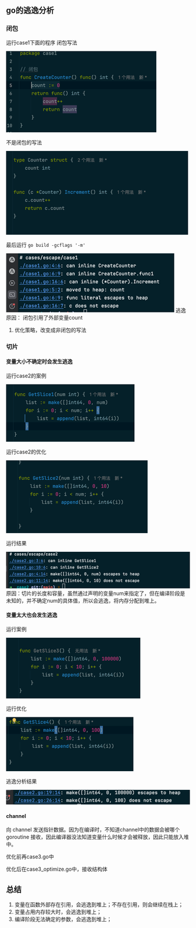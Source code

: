 ## go的逃逸分析

### 闭包
运行case1下面的程序
闭包写法

![img.png](img.png)

不是闭包的写法

![img_1.png](img_1.png)

最后运行 ```go build -gcflags '-m'```

![img_2.png](img_2.png)
 逃逸原因：
闭包引用了外部变量count
1. 优化策略，改变成非闭包的写法


### 切片
#### 变量大小不确定时会发生逃逸 

运行case2的案例

![img_3.png](img_3.png)

运行case2的优化

![img_4.png](img_4.png)

运行结果

![img_5.png](img_5.png)
原因：切片的长度和容量，虽然通过声明的变量num来指定了，但在编译阶段是未知的，并不确定num的具体值，所以会逃逸，将内存分配到堆上。





#### 变量太大也会发生逃逸

运行案例

![img_6.png](img_6.png)

运行优化

![img_8.png](img_8.png)

逃逸分析结果

![img_9.png](img_9.png)


#### channel
向 channel 发送指针数据。因为在编译时，不知道channel中的数据会被哪个 goroutine 接收，因此编译器没法知道变量什么时候才会被释放，因此只能放入堆中。

优化前再case3.go中

优化后在case3_optimize.go中，接收结构体



## 总结
1. 变量在函数外部存在引用，会逃逸到堆上；不存在引用，则会继续在栈上；
2. 变量占用内存较大时，会逃逸到堆上；
3. 编译阶段无法确定的参数，会逃逸到堆上；

